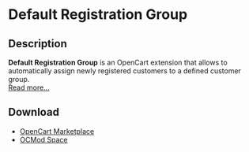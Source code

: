 # Default Registration Group

## Description
**Default Registration Group** is an OpenCart extension that allows to automatically assign newly registered customers to a defined customer group.  
[Read more...](./module/README.md)

## Download
* [OpenCart Marketplace](https://www.opencart.com/index.php?route=marketplace/extension/info&extension_id=42480)
* [OCMod Space](https://www.ocmod.space/default-registration-group)
